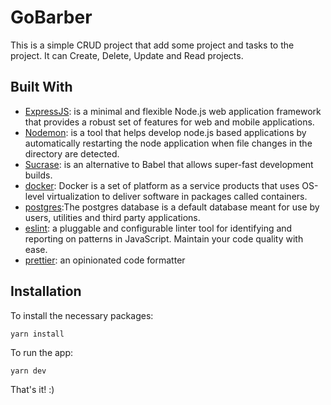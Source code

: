 # GoBarber

This is a simple CRUD project that add some project and tasks to the project. It can Create, Delete, Update and Read projects.


## Built With

* [ExpressJS](https://expressjs.com/): is a minimal and flexible Node.js web application framework that provides a robust set of features for web and mobile applications.
* [Nodemon](https://github.com/remy/nodemon#nodemon): is a tool that helps develop node.js based applications by automatically restarting the node application when file changes in the directory are detected.
* [Sucrase](https://github.com/alangpierce/sucrase): is an alternative to Babel that allows super-fast development builds.
* [docker](https://www.docker.com/): Docker is a set of platform as a service products that uses OS-level virtualization to deliver software in packages called containers.
* [postgres](https://docs.docker.com/engine/examples/postgresql_service/):The postgres database is a default database meant for use by users, utilities and third
party applications.
* [eslint](https://eslint.org/): a pluggable and configurable linter tool for identifying and reporting on patterns in JavaScript. Maintain your code quality with ease.
* [prettier](https://prettier.io/): an opinionated code formatter

## Installation

To install the necessary packages:

```
yarn install
```

To run the app:

```
yarn dev
```

That's it! :)
